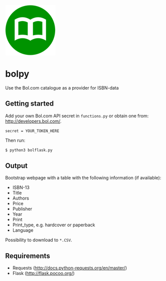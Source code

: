 ![logo](https://github.com/LvanWissen/bolpy/blob/master/static/icon.png)
# bolpy
Use the Bol.com catalogue as a provider for ISBN-data

## Getting started
Add your own Bol.com API secret in `functions.py` or obtain one from: http://developers.bol.com/.

```
secret = YOUR_TOKEN_HERE
```
  
Then run:
```sh
$ python3 bolflask.py
```

## Output
Bootstrap webpage with a table with the following information (if available):
* ISBN-13
* Title
* Authors
* Price
* Publisher
* Year
* Print
* Print_type, e.g. hardcover or paperback
* Language

Possibility to download to `*.CSV`.

## Requirements
* Requests (http://docs.python-requests.org/en/master/)
* Flask (http://flask.pocoo.org/)

